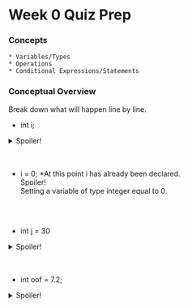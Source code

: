 # Week 0 Quiz Prep

### Concepts
    * Variables/Types
    * Operations
    * Conditional Expressions/Statements

### Conceptual Overview
Break down what will happen line by line.
   * int i;
   <details>
   <summary>Spoiler!</summary>
      Declaring a variable of type int with the name i.

   </details>
   <br></br>

   * i = 0;
      *At this point i has already been declared.
    <summary>Spoiler!</summary>
      Setting a variable of type integer equal to 0.

   </details>
   <br></br>
   
   * int j = 30
   <details>
   <summary>Spoiler!</summary>
      Did you notice the missing semi-colon? The program will crash and burn.

   </details>
   <br></br>
   
   * int oof = 7.2;
   <details>
   <summary>Spoiler!</summary>
      We have declared a variable of type int. However we have set it equal to 7.2. Unlike doubles an int is not capabale of having decimals. So it will be equal to 7.
   </details>
   <br></br>
   
   
